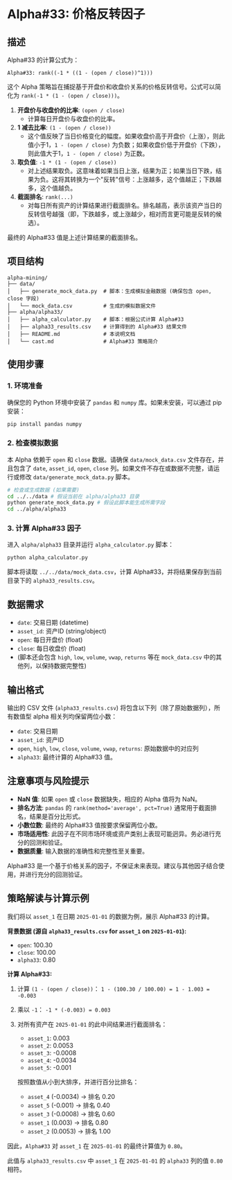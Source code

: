 # Alpha#33: 价格反转因子

## 描述

Alpha#33 的计算公式为：

```
Alpha#33: rank((-1 * ((1 - (open / close))^1)))
```

这个 Alpha 策略旨在捕捉基于开盘价和收盘价关系的价格反转信号。公式可以简化为 `rank(-1 * (1 - (open / close)))`。

1.  **开盘价与收盘价的比率**: `(open / close)`
    *   计算每日开盘价与收盘价的比率。
2.  **1 减去比率**: `(1 - (open / close))`
    *   这个值反映了当日价格变化的幅度。如果收盘价高于开盘价（上涨），则此值小于1，`1 - (open / close)` 为负数；如果收盘价低于开盘价（下跌），则此值大于1，`1 - (open / close)` 为正数。
3.  **取负值**: `-1 * (1 - (open / close))`
    *   对上述结果取负。这意味着如果当日上涨，结果为正；如果当日下跌，结果为负。这将其转换为一个"反转"信号：上涨越多，这个值越正；下跌越多，这个值越负。
4.  **截面排名**: `rank(...)`
    *   对每日所有资产的计算结果进行截面排名。排名越高，表示该资产当日的反转信号越强（即，下跌越多，或上涨越少，相对而言更可能是反转的候选）。

最终的 Alpha#33 值是上述计算结果的截面排名。

## 项目结构

```
alpha-mining/
├── data/
│   ├── generate_mock_data.py  # 脚本：生成模拟金融数据 (确保包含 open, close 字段)
│   └── mock_data.csv          # 生成的模拟数据文件
├── alpha/alpha33/
│   ├── alpha_calculator.py    # 脚本：根据公式计算 Alpha#33
│   ├── alpha33_results.csv    # 计算得到的 Alpha#33 结果文件
│   ├── README.md              # 本说明文档
│   └── cast.md                # Alpha#33 策略简介
```

## 使用步骤

### 1. 环境准备

确保您的 Python 环境中安装了 `pandas` 和 `numpy` 库。如果未安装，可以通过 pip 安装：

```bash
pip install pandas numpy
```

### 2. 检查模拟数据

本 Alpha 依赖于 `open` 和 `close` 数据。请确保 `data/mock_data.csv` 文件存在，并且包含了 `date`, `asset_id`, `open`, `close` 列。如果文件不存在或数据不完整，请运行或修改 `data/generate_mock_data.py` 脚本。

```bash
# 检查或生成数据 (如果需要)
cd ../../data # 假设当前在 alpha/alpha33 目录
python generate_mock_data.py # 假设此脚本能生成所需字段
cd ../alpha/alpha33
```

### 3. 计算 Alpha#33 因子

进入 `alpha/alpha33` 目录并运行 `alpha_calculator.py` 脚本：

```bash
python alpha_calculator.py
```

脚本将读取 `../../data/mock_data.csv`，计算 Alpha#33，并将结果保存到当前目录下的 `alpha33_results.csv`。

## 数据需求

-   `date`: 交易日期 (datetime)
-   `asset_id`: 资产ID (string/object)
-   `open`: 每日开盘价 (float)
-   `close`: 每日收盘价 (float)
-   (脚本还会包含 `high`, `low`, `volume`, `vwap`, `returns` 等在 `mock_data.csv` 中的其他列，以保持数据完整性)

## 输出格式

输出的 CSV 文件 (`alpha33_results.csv`) 将包含以下列（除了原始数据列），所有数值型 alpha 相关列均保留两位小数：

-   `date`: 交易日期
-   `asset_id`: 资产ID
-   `open`, `high`, `low`, `close`, `volume`, `vwap`, `returns`: 原始数据中的对应列
-   `alpha33`: 最终计算的 Alpha#33 值。

## 注意事项与风险提示

-   **NaN 值**: 如果 `open` 或 `close` 数据缺失，相应的 Alpha 值将为 NaN。
-   **排名方法**: `pandas` 的 `rank(method='average', pct=True)` 通常用于截面排名，结果是百分比形式。
-   **小数位数**: 最终的 Alpha#33 值按要求保留两位小数。
-   **市场适用性**: 此因子在不同市场环境或资产类别上表现可能迥异。务必进行充分的回测和验证。
-   **数据质量**: 输入数据的准确性和完整性至关重要。

Alpha#33 是一个基于价格关系的因子，不保证未来表现。建议与其他因子结合使用，并进行充分的回测验证。

## 策略解读与计算示例

我们将以 `asset_1` 在日期 `2025-01-01` 的数据为例，展示 Alpha#33 的计算。

**背景数据 (源自 `alpha33_results.csv` for `asset_1` on `2025-01-01`):**
- `open`: 100.30
- `close`: 100.00
- `alpha33`: 0.80

**计算 Alpha#33:**
1.  计算 `(1 - (open / close))`：
    `1 - (100.30 / 100.00) = 1 - 1.003 = -0.003`
2.  乘以 `-1`：
    `-1 * (-0.003) = 0.003`
3.  对所有资产在 `2025-01-01` 的此中间结果进行截面排名：
    *   `asset_1`: 0.003
    *   `asset_2`: 0.0053
    *   `asset_3`: -0.0008
    *   `asset_4`: -0.0034
    *   `asset_5`: -0.001

    按照数值从小到大排序，并进行百分比排名：
    -   `asset_4` (-0.0034) -> 排名 0.20
    -   `asset_5` (-0.001) -> 排名 0.40
    -   `asset_3` (-0.0008) -> 排名 0.60
    -   `asset_1` (0.003) -> 排名 0.80
    -   `asset_2` (0.0053) -> 排名 1.00

因此，`Alpha#33` 对 `asset_1` 在 `2025-01-01` 的最终计算值为 `0.80`。

此值与 `alpha33_results.csv` 中 `asset_1` 在 `2025-01-01` 的 `alpha33` 列的值 `0.80` 相符。 